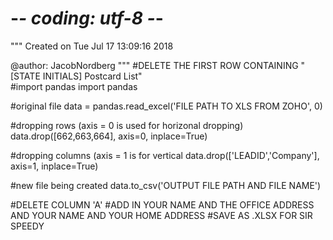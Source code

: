 # -*- coding: utf-8 -*-
"""
Created on Tue Jul 17 13:09:16 2018

@author: JacobNordberg
"""
#DELETE THE FIRST ROW CONTAINING "[STATE INITIALS] Postcard List"  
#import pandas
import pandas

#original file
data = pandas.read_excel('FILE PATH TO XLS FROM ZOHO', 0)

#dropping rows (axis = 0 is used for horizonal dropping)
data.drop([662,663,664], axis=0, inplace=True)

#dropping columns (axis = 1 is for vertical
data.drop(['LEADID','Company'], axis=1, inplace=True)

#new file being created
data.to_csv('OUTPUT FILE PATH AND FILE NAME')

#DELETE COLUMN 'A'
#ADD IN YOUR NAME AND THE OFFICE ADDRESS AND YOUR NAME AND YOUR HOME ADDRESS
#SAVE AS .XLSX FOR SIR SPEEDY
